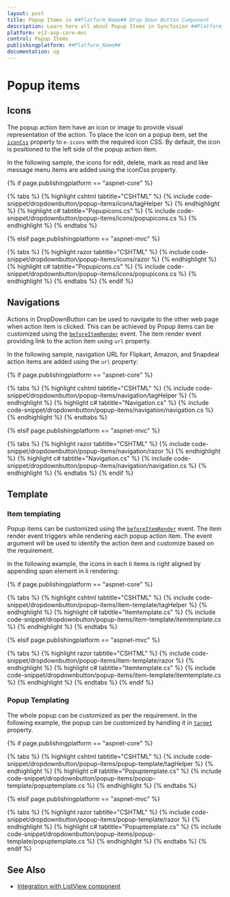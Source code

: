 ```yaml
---
layout: post
title: Popup Items in ##Platform_Name## Drop Down Button Component
description: Learn here all about Popup Items in Syncfusion ##Platform_Name## Drop Down Button component of Syncfusion Essential JS 2 and more.
platform: ej2-asp-core-mvc
control: Popup Items
publishingplatform: ##Platform_Name##
documentation: ug
---
```



# Popup items

## Icons

The popup action item have an icon or image to provide visual representation of the action. To place the icon on a popup item, set the [`iconCss`](https://help.syncfusion.com/cr/aspnetcore-js2/Syncfusion.EJ2.SplitButtons.DropDownButton.html#Syncfusion_EJ2_SplitButtons_DropDownButton_IconCss) property to `e-icons` with the required icon CSS. By default, the icon is positioned to the left side of the popup action item.

In the following sample, the icons for edit, delete, mark as read  and like message menu items are added using the iconCss property.

{% if page.publishingplatform == "aspnet-core" %}

{% tabs %}
{% highlight cshtml tabtitle="CSHTML" %}
{% include code-snippet/dropdownbutton/popup-items/icons/tagHelper %}
{% endhighlight %}
{% highlight c# tabtitle="Popupicons.cs" %}
{% include code-snippet/dropdownbutton/popup-items/icons/popupicons.cs %}
{% endhighlight %}
{% endtabs %}

{% elsif page.publishingplatform == "aspnet-mvc" %}

{% tabs %}
{% highlight razor tabtitle="CSHTML" %}
{% include code-snippet/dropdownbutton/popup-items/icons/razor %}
{% endhighlight %}
{% highlight c# tabtitle="Popupicons.cs" %}
{% include code-snippet/dropdownbutton/popup-items/icons/popupicons.cs %}
{% endhighlight %}
{% endtabs %}
{% endif %}



## Navigations

Actions in DropDownButton can be used to navigate to the other web page when action item is clicked. This can be achieved by Popup items can be customized using the [`beforeItemRender`](https://help.syncfusion.com/cr/aspnetcore-js2/Syncfusion.EJ2.SplitButtons.DropDownButton.html#Syncfusion_EJ2_SplitButtons_DropDownButton_BeforeItemRender) event. The item render event providing link to the action item using `url` property.

In the following sample, navigation URL for Flipkart, Amazon, and Snapdeal action items are added using the `url` property:

{% if page.publishingplatform == "aspnet-core" %}

{% tabs %}
{% highlight cshtml tabtitle="CSHTML" %}
{% include code-snippet/dropdownbutton/popup-items/navigation/tagHelper %}
{% endhighlight %}
{% highlight c# tabtitle="Navigation.cs" %}
{% include code-snippet/dropdownbutton/popup-items/navigation/navigation.cs %}
{% endhighlight %}
{% endtabs %}

{% elsif page.publishingplatform == "aspnet-mvc" %}

{% tabs %}
{% highlight razor tabtitle="CSHTML" %}
{% include code-snippet/dropdownbutton/popup-items/navigation/razor %}
{% endhighlight %}
{% highlight c# tabtitle="Navigation.cs" %}
{% include code-snippet/dropdownbutton/popup-items/navigation/navigation.cs %}
{% endhighlight %}
{% endtabs %}
{% endif %}



## Template

### Item templating

Popup items can be customized using the [`beforeItemRender`](https://help.syncfusion.com/cr/aspnetcore-js2/Syncfusion.EJ2.SplitButtons.DropDownButton.html#Syncfusion_EJ2_SplitButtons_DropDownButton_BeforeItemRender) event. The item render event triggers while rendering each popup action item. The event argument will be used to identify the action item and customize based on the requirement.

In the following example, the icons in each li items is right aligned by appending span element in li rendering:

{% if page.publishingplatform == "aspnet-core" %}

{% tabs %}
{% highlight cshtml tabtitle="CSHTML" %}
{% include code-snippet/dropdownbutton/popup-items/item-template/tagHelper %}
{% endhighlight %}
{% highlight c# tabtitle="Itemtemplate.cs" %}
{% include code-snippet/dropdownbutton/popup-items/item-template/itemtemplate.cs %}
{% endhighlight %}
{% endtabs %}

{% elsif page.publishingplatform == "aspnet-mvc" %}

{% tabs %}
{% highlight razor tabtitle="CSHTML" %}
{% include code-snippet/dropdownbutton/popup-items/item-template/razor %}
{% endhighlight %}
{% highlight c# tabtitle="Itemtemplate.cs" %}
{% include code-snippet/dropdownbutton/popup-items/item-template/itemtemplate.cs %}
{% endhighlight %}
{% endtabs %}
{% endif %}



### Popup Templating

The whole popup can be customized as per the requirement. In the following example, the popup can be customized by handling it in [`target`](https://help.syncfusion.com/cr/aspnetcore-js2/Syncfusion.EJ2.SplitButtons.DropDownButton.html#Syncfusion_EJ2_SplitButtons_DropDownButton_Target) property.

{% if page.publishingplatform == "aspnet-core" %}

{% tabs %}
{% highlight cshtml tabtitle="CSHTML" %}
{% include code-snippet/dropdownbutton/popup-items/popup-template/tagHelper %}
{% endhighlight %}
{% highlight c# tabtitle="Popuptemplate.cs" %}
{% include code-snippet/dropdownbutton/popup-items/popup-template/popuptemplate.cs %}
{% endhighlight %}
{% endtabs %}

{% elsif page.publishingplatform == "aspnet-mvc" %}

{% tabs %}
{% highlight razor tabtitle="CSHTML" %}
{% include code-snippet/dropdownbutton/popup-items/popup-template/razor %}
{% endhighlight %}
{% highlight c# tabtitle="Popuptemplate.cs" %}
{% include code-snippet/dropdownbutton/popup-items/popup-template/popuptemplate.cs %}
{% endhighlight %}
{% endtabs %}
{% endif %}



## See Also

* [Integration with ListView component](./how-to/group-popup-items-with-listview-component)
